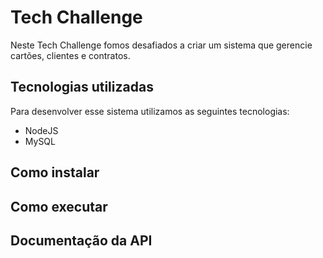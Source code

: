 # Tech Challenge

Neste Tech Challenge fomos desafiados a criar um sistema que gerencie cartões, clientes e contratos.

## Tecnologias utilizadas

Para desenvolver esse sistema utilizamos as seguintes tecnologias:

- NodeJS
- MySQL

## Como instalar

## Como executar

## Documentação da API
